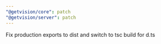 ```yaml
---
"@getvision/core": patch
"@getvision/server": patch
---
```


Fix production exports to dist and switch to tsc build for d.ts
